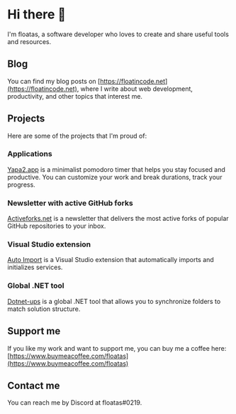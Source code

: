 # Hi there 👋

I'm floatas, a software developer who loves to create and share useful tools and resources.

## Blog

You can find my blog posts on [https://floatincode.net](https://floatincode.net), where I write about web development, productivity, and other topics that interest me.

## Projects

Here are some of the projects that I'm proud of:

### Applications

[Yapa2.app](https://yapa2.app) is a minimalist pomodoro timer that helps you stay focused and productive. You can customize your work and break durations, track your progress.

### Newsletter with active GitHub forks

[Activeforks.net](https://activeforks.net) is a newsletter that delivers the most active forks of popular GitHub repositories to your inbox.

### Visual Studio extension

[Auto Import](https://marketplace.visualstudio.com/items?itemName=floatas.auto-import) is a Visual Studio extension that automatically imports and initializes services.

### Global .NET tool

[Dotnet-ups](https://www.nuget.org/packages/dotnet-ups) is a global .NET tool that allows you to synchronize folders to match solution structure.

## Support me

If you like my work and want to support me, you can buy me a coffee here: [https://www.buymeacoffee.com/floatas](https://www.buymeacoffee.com/floatas)

## Contact me

You can reach me by Discord at floatas#0219.

